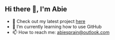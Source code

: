 ## Hi there 👋, I'm Abie


- 🔭 Check out my latest project [here](https://youtu.be/RzOZ_-lTkhA)
- 🌱 I’m currently learning how to use GitHub
- 📫 How to reach me: abiesprain@outlook.com



